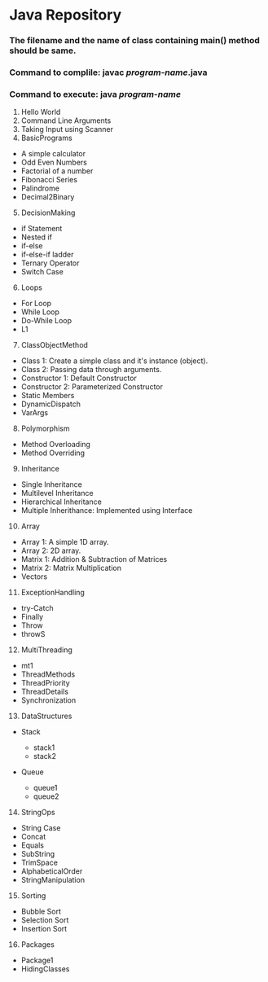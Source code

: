 # Java Repository

### The filename and the name of class containing main() method should be same.
### Command to complile: javac _program-name_.java
### Command to execute: java _program-name_

01. Hello World
02. Command Line Arguments
03. Taking Input using Scanner
04. BasicPrograms
   * A simple calculator
   * Odd Even Numbers
   * Factorial of a number
   * Fibonacci Series
   * Palindrome
   * Decimal2Binary

05. DecisionMaking
   * if Statement
   * Nested if
   * if-else
   * if-else-if ladder
   * Ternary Operator
   * Switch Case

06. Loops
   * For Loop
   * While Loop
   * Do-While Loop
   * L1

07. ClassObjectMethod
   * Class 1: Create a simple class and it's instance (object).
   * Class 2: Passing data through arguments.
   * Constructor 1: Default Constructor
   * Constructor 2: Parameterized Constructor
   * Static Members
   * DynamicDispatch
   * VarArgs

08. Polymorphism
   * Method Overloading        
   * Method Overriding

09. Inheritance
   * Single Inheritance
   * Multilevel Inheritance
   * Hierarchical Inheritance
   * Multiple Inherithance: Implemented using Interface

10. Array
   * Array 1: A simple 1D array.
   * Array 2: 2D array.
   * Matrix 1: Addition & Subtraction of Matrices
   * Matrix 2: Matrix Multiplication
   * Vectors

11. ExceptionHandling
   * try-Catch
   * Finally
   * Throw
   * throwS

12. MultiThreading
   * mt1
   * ThreadMethods
   * ThreadPriority
   * ThreadDetails
   * Synchronization

13. DataStructures
   * Stack
      - stack1
      - stack2
      
   * Queue
      - queue1
      - queue2

14. StringOps
   * String Case
   * Concat
   * Equals
   * SubString
   * TrimSpace
   * AlphabeticalOrder
   * StringManipulation

15. Sorting 
   * Bubble Sort
   * Selection Sort
   * Insertion Sort

16. Packages
   * Package1
   * HidingClasses